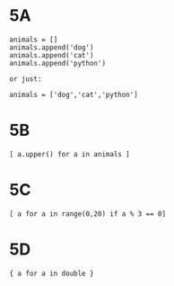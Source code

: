 # 5A

```
animals = []
animals.append('dog')
animals.append('cat')
animals.append('python')

or just:

animals = ['dog','cat','python']

```

# 5B

```
[ a.upper() for a in animals ]
```
# 5C
```
[ a for a in range(0,20) if a % 3 == 0]

```
# 5D
```
{ a for a in double }
```